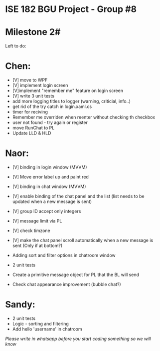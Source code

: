 # ISE 182 BGU Project - Group #8

# Milestone 2#

Left to do:


# Chen:

- [V] move to WPF
- [V] implement login screen
- [V]implement "remember me" feature on login screen
- [V] write 3 unit tests
- add more logging titles to logger (warning, criticial, info..)
- get rid of the try catch in login.xaml.cs
- timer for reciving
- Remember me overriden when reenter without checking th checkbox
- user not found - try again or register
- move RunChat to PL
- Update LLD & HLD

# Naor:

- [V] binding in login window (MVVM)
- [V] Move error label up and paint red


- [V] binding in chat window (MVVM)
- [V] enable binding of the chat panel and the list (list needs to be updated when a new message is sent)
- [V] group ID accept only integers
- [V] message limit via PL 
- [V] check timzone
- [V] make the chat panel scroll automatically when a new message is sent (Only if at bottom?)
- Adding sort and filter options in chatroom window
- 2 unit tests

- Create a primitive message object for PL that the BL will send
- Check chat appearance improvement (bubble chat?)

# Sandy:

- 2 unit tests
- Logic - sorting and filtering
- Add hello 'username' in chatroom

*Please write in whatsapp before you start coding something so we will know*

